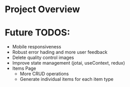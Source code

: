 # Project Overview

# Future TODOS:

- Mobile responsiveness
- Robust error hading and more user feedback
- Delete quality control images
- Improve state management (jotai, useContext, redux)
- Items Page
  - More CRUD operations
  - Generate individual items for each item type
